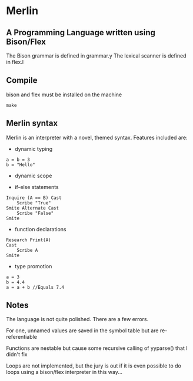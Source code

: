 # Merlin

## A Programming Language written using Bison/Flex


The Bison grammar is defined in grammar.y
The lexical scanner is defined in flex.l


## Compile

bison and flex must be installed on the machine

`make`


## Merlin syntax

Merlin is an interpreter with a novel, themed syntax. Features included are: 
- dynamic typing
```
a = b = 3
b = "Hello"
```

- dynamic scope

- if-else statements
```
Inquire (A == B) Cast
    Scribe "True"
Smite Alternate Cast
    Scribe "False"
Smite
```

- function declarations
```
Research Print(A)
Cast
    Scribe A
Smite
```

- type promotion
```
a = 3
b = 4.4
a = a + b //Equals 7.4
```

## Notes

The language is not quite polished. There are a few errors.

For one, unnamed values are saved in the symbol table but are re-referentiable

Functions are nestable but cause some recursive calling of yyparse() that I didn't fix

Loops are not implemented, but the jury is out if it is even possible to do loops using a bison/flex interpreter in this way...

